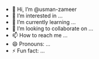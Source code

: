 - 👋 Hi, I’m @usman-zameer
- 👀 I’m interested in ...
- 🌱 I’m currently learning ...
- 💞️ I’m looking to collaborate on ...
- 📫 How to reach me ...
- 😄 Pronouns: ...
- ⚡ Fun fact: ...

<!---
usman-zameer/usman-zameer is a ✨ special ✨ repository because its `README.md` (this file) appears on your GitHub profile.
You can click the Preview link to take a look at your changes.
--->
